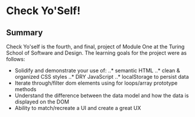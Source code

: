 # Check Yo'Self! 

## Summary 

Check Yo'self is the fourth, and final, project of Module One at the Turing School of Software and Design. The learning goals for the project were as follows: 

* Solidify and demonstrate your use of:
 ..* semantic HTML
 ..* clean & organized CSS styles
 ..* DRY JavaScript
 ..* localStorage to persist data
* Iterate through/filter dom elements using for loops/array prototype methods
* Understand the difference between the data model and how the data is displayed on the DOM
* Ability to match/recreate a UI and create a great UX
